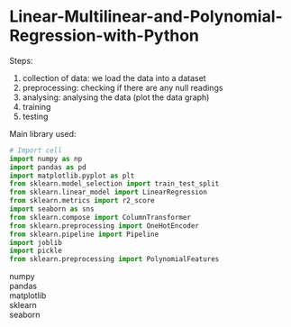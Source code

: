# Linear-Multilinear-and-Polynomial-Regression-with-Python
Steps: </br>
1. collection of data: we load the data into a dataset </br>
2. preprocessing: checking if there are any null readings </br>
3. analysing: analysing the data (plot the data graph) </br>
4. training </br>
5. testing </br>


Main library used: </br>
``` Python
# Import cell
import numpy as np
import pandas as pd
import matplotlib.pyplot as plt
from sklearn.model_selection import train_test_split
from sklearn.linear_model import LinearRegression
from sklearn.metrics import r2_score
import seaborn as sns
from sklearn.compose import ColumnTransformer
from sklearn.preprocessing import OneHotEncoder
from sklearn.pipeline import Pipeline
import joblib 
import pickle 
from sklearn.preprocessing import PolynomialFeatures
```
numpy </br>
pandas </br>
matplotlib </br>
sklearn </br>
seaborn </br>

